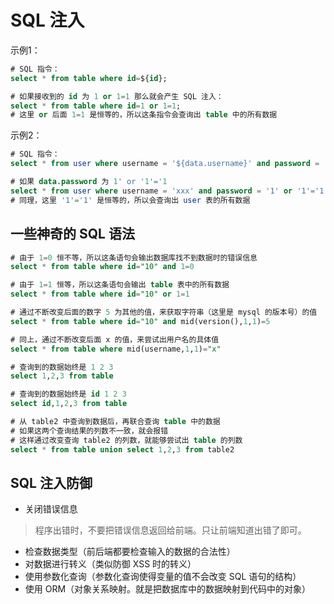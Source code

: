 # SQL 注入

示例1：

``` sql
# SQL 指令：
select * from table where id=${id};

# 如果接收到的 id 为 1 or 1=1 那么就会产生 SQL 注入：
select * from table where id=1 or 1=1;
# 这里 or 后面 1=1 是恒等的，所以这条指令会查询出 table 中的所有数据
```

示例2：

``` sql
# SQL 指令：
select * from user where username = '${data.username}' and password = '${data.password}';

# 如果 data.password 为 1' or '1'='1
select * from user where username = 'xxx' and password = '1' or '1'='1';
# 同理，这里 '1'='1' 是恒等的，所以会查询出 user 表的所有数据
```

## 一些神奇的 SQL 语法

``` sql
# 由于 1=0 恒不等，所以这条语句会输出数据库找不到数据时的错误信息
select * from table where id="10" and 1=0

# 由于 1=1 恒等，所以这条语句会输出 table 表中的所有数据
select * from table where id="10" or 1=1

# 通过不断改变后面的数字 5 为其他的值，来获取字符串（这里是 mysql 的版本号）的值
select * from table where id="10" and mid(version(),1,1)=5

# 同上，通过不断改变后面 x 的值，来尝试出用户名的具体值
select * from table where mid(username,1,1)="x"

# 查询到的数据始终是 1 2 3
select 1,2,3 from table

# 查询到的数据始终是 id 1 2 3
select id,1,2,3 from table

# 从 table2 中查询到数据后，再联合查询 table 中的数据
# 如果这两个查询结果的列数不一致，就会报错
# 这样通过改变查询 table2 的列数，就能够尝试出 table 的列数
select * from table union select 1,2,3 from table2
```

## SQL 注入防御

- 关闭错误信息

> 程序出错时，不要把错误信息返回给前端。只让前端知道出错了即可。

- 检查数据类型（前后端都要检查输入的数据的合法性）
- 对数据进行转义（类似防御 XSS 时的转义）
- 使用参数化查询（参数化查询使得变量的值不会改变 SQL 语句的结构）
- 使用 ORM（对象关系映射。就是把数据库中的数据映射到代码中的对象）
